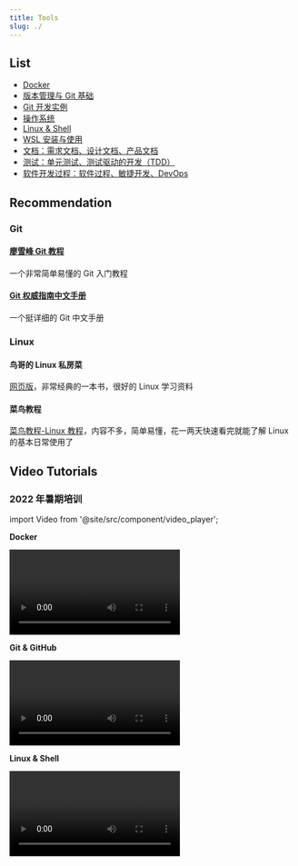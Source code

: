 ```yaml
---
title: Tools
slug: ./
---
```


## List

- [Docker](docker.mdx)
- [版本管理与 Git 基础](git.md)
- [Git 开发实例](git_instance.md)
- [操作系统](os.mdx)
- [Linux & Shell](linux&shell.mdx)
- [WSL 安装与使用](wsl.md)
- [文档：需求文档、设计文档、产品文档](document.md)
- [测试：单元测试、测试驱动的开发（TDD）](tdd.md)
- [软件开发过程：软件过程、敏捷开发、DevOps](process_management.md)

## Recommendation

### Git

#### [廖雪峰 Git 教程](https://www.liaoxuefeng.com/wiki/0013739516305929606dd18361248578c67b8067c8c017b000)

一个非常简单易懂的 Git 入门教程

#### [Git 权威指南中文手册](http://iissnan.com/progit/html/zh/ch1_0.html)

一个挺详细的 Git 中文手册

### Linux

#### 鸟哥的 Linux 私房菜

[网页版](http://linux.vbird.org)，非常经典的一本书，很好的 Linux 学习资料

#### 菜鸟教程

[菜鸟教程-Linux 教程](http://www.runoob.com/linux/linux-tutorial.html)，内容不多，简单易懂，花一两天快速看完就能了解 Linux 的基本日常使用了

## Video Tutorials

### 2022 年暑期培训

import Video from '@site/src/component/video_player';

**Docker**

<Video url="https://cloud.tsinghua.edu.cn/d/0d8895f41a4a4dcaa0a4/files/?p=%2F%E5%9B%9E%E6%94%BE%2F13.Docker.mp4" source="THU"/><br/>

**Git & GitHub**

<Video url="https://cloud.tsinghua.edu.cn/d/0d8895f41a4a4dcaa0a4/files/?p=%2F%E5%9B%9E%E6%94%BE%2F5.C%2B%2B.mp4" source="THU"/><br/>

**Linux & Shell**

<Video url="https://cloud.tsinghua.edu.cn/d/0d8895f41a4a4dcaa0a4/files/?p=%2F%E5%9B%9E%E6%94%BE%2F5.C%2B%2B.mp4" source="THU"/><br/>
